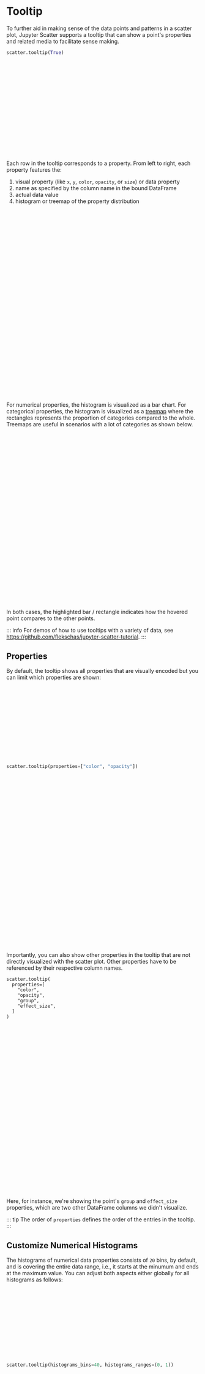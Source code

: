 # Tooltip

To further aid in making sense of the data points and patterns in a scatter
plot, Jupyter Scatter supports a tooltip that can show a point's properties and
related media to facilitate sense making.

```py
scatter.tooltip(True)
```

<div class="img tooltip-1"><div /></div>

Each row in the tooltip corresponds to a property. From left to right, each
property features the:

1. visual property (like `x`, `y`, `color`, `opacity`, or `size`) or data property
2. name as specified by the column name in the bound DataFrame
3. actual data value
4. histogram or treemap of the property distribution

<div class="img tooltip-2"><div /></div>

For numerical properties, the histogram is visualized as a bar chart. For
categorical properties, the histogram is visualized as a
[treemap](https://en.wikipedia.org/wiki/Treemapping) where the rectangles
represents the proportion of categories compared to the whole. Treemaps are
useful in scenarios with a lot of categories as shown below.

<div class="img tooltip-treemap"><div /></div>

In both cases, the highlighted bar / rectangle indicates how the hovered point
compares to the other points.

::: info
For demos of how to use tooltips with a variety of data, see https://github.com/flekschas/jupyter-scatter-tutorial.
:::

## Properties

By default, the tooltip shows all properties that are visually encoded but you
can limit which properties are shown:

```py
scatter.tooltip(properties=["color", "opacity"])
```

<div class="img tooltip-3"><div /></div>

Importantly, you can also show other properties in the tooltip that are not
directly visualized with the scatter plot. Other properties have to be
referenced by their respective column names.

```py{5-6}
scatter.tooltip(
  properties=[
    "color",
    "opacity",
    "group",
    "effect_size",
  ]
)
```

<div class="img tooltip-4"><div /></div>

Here, for instance, we're showing the point's `group` and `effect_size`
properties, which are two other DataFrame columns we didn't visualize.

::: tip
The order of `properties` defines the order of the entries in the tooltip.
:::

## Customize Numerical Histograms

The histograms of numerical data properties consists of `20` bins, by default,
and is covering the entire data range, i.e., it starts at the minumum and ends
at the maximum value. You can adjust both aspects either globally for all
histograms as follows:

```py
scatter.tooltip(histograms_bins=40, histograms_ranges=(0, 1))
```

<div class="img tooltip-5"><div /></div>

To customize the number of bins and the range by property you can do:

```py
scatter.tooltip(
  histograms_bins={"color": 10, "effect_size": 30},
  histograms_ranges={"color": (0, 1), "effect_size": (0.25, 0.75)}
)
```

<div class="img tooltip-6"><div /></div>

Since an increased number of bins can make it harder to read the histogram, you
can also adjust the size as follows:

```py
scatter.tooltip(histograms_size="large")
```

<div class="img tooltip-7"><div /></div>

If you set the histogram range to be smaller than the data extent, some points
might lie outside the histogram. For instance, previously we restricted the
`effect_size` to `[0.25, 0.75]`, meaning we disregarded part of the lower and
upper end of the data.

In this case, hovering a point with an `effect_size` less than `.25` will be
visualized by a red `]` to the left of the histogram to indicate it's value is
smaller than the value represented by the left-most bar.

<div class="img tooltip-8"><div /></div>

Likewise, hovering a point with an `effect_size` larger than `0.75` will be
visualized by a red `[` to the right of the histogram to indicate it's value is
larger than the value represented by the right-most bar.

<div class="img tooltip-9"><div /></div>

Finally, if you want to transform the histogram in some other way, use your
favorite method and save the transformed data before referencing it. For
instance, in the following, we winsorized the `effect_size` to the `[10, 90]`
percentile:

```py
from scipy.stats.mstats import winsorize

df['effect_size_winsorized'] = winsorize(df.effect_size, limits=[0.1, 0.1])
scatter.tooltip(properties=['effect_size_winsorized'])
```

<div class="img tooltip-10"><div /></div>

## Media Previews

In cases where your data has a media representation like text, images, or audio,
you can show a preview of the media in the tooltip by referencing a column name
that holds either plain text, URLs referencing images, or URLs referencing
audio.


```py
scatter.tooltip(preview="headline")
```

<div class="img tooltip-11"><div /></div>

By default, the media type is set to `text`. If you want to show an image or
audio file as the preview, you additionally need to specify the corresponding
media type.

```py
scatter.tooltip(preview="url", preview_type="image")
```

<div class="img tooltip-12"><div /></div>

You can further customize the media preview via media type-specific arguments.
For instance in the following, we limit the audio preview to 2 seconds and
loop the audio playback.

```py
scatter.tooltip(
  preview="audio_url",
  preview_type="audio",
  preview_audio_length=2,
  preview_audio_loop=True
)
```

<div class="video">
  <video loop playsinline width="1256" data-name="tooltip-preview-audio">
    <source
      src="/videos/tooltip-preview-audio-light.mp4"
      type="video/mp4"
    />
  </video>
  <div class="overlay">Hover to play video and turn on audio</div>
</div>

For more details on how to customize the tooltip preview, see the API docs for
[`tooltip()`](/api#scatter.tooltip).

<style scoped>
  .img {
    max-width: 100%;
    background-position: center;
    background-repeat: no-repeat;
    background-size: cover;
  }

  .img.tooltip-1 {
    width: 596px;
    background-image: url(/images/tooltip-1-light.png)
  }
  .img.tooltip-1 div { padding-top: 48.489933% }

  :root.dark .img.tooltip-1 {
    background-image: url(/images/tooltip-1-dark.png)
  }

  .img.tooltip-2 {
    width: 960px;
    background-image: url(/images/tooltip-2-light.png)
  }
  .img.tooltip-2 div { padding-top: 47.916667% }

  :root.dark .img.tooltip-2 {
    background-image: url(/images/tooltip-2-dark.png)
  }

  .img.tooltip-treemap {
    width: 1064px;
    background-image: url(/images/tooltip-treemap-light.jpg)
  }
  .img.tooltip-treemap div { padding-top: 40.225564% }

  :root.dark .img.tooltip-treemap {
    width: 1050px;
    background-image: url(/images/tooltip-treemap-dark.jpg)
  }
  :root.dark .img.tooltip-treemap div { padding-top: 41.333333% }

  .img.tooltip-3 {
    width: 596px;
    background-image: url(/images/tooltip-3-light.png)
  }
  .img.tooltip-3 div { padding-top: 48.489933% }

  :root.dark .img.tooltip-3 {
    background-image: url(/images/tooltip-3-dark.png)
  }

  .img.tooltip-4 {
    width: 606px;
    background-image: url(/images/tooltip-4-light.png)
  }
  .img.tooltip-4 div { padding-top: 38.283828% }

  :root.dark .img.tooltip-4 {
    background-image: url(/images/tooltip-4-dark.png)
  }

  .img.tooltip-5 {
    width: 616px;
    background-image: url(/images/tooltip-5-light.png)
  }
  .img.tooltip-5 div { padding-top: 39.61039% }

  :root.dark .img.tooltip-5 {
    background-image: url(/images/tooltip-5-dark.png)
  }

  .img.tooltip-6 {
    width: 678px;
    background-image: url(/images/tooltip-6-light.png)
  }
  .img.tooltip-6 div { padding-top: 33.628319% }

  :root.dark .img.tooltip-6 {
    background-image: url(/images/tooltip-6-dark.png)
  }

  .img.tooltip-7 {
    width: 678px;
    background-image: url(/images/tooltip-7-light.png)
  }
  .img.tooltip-7 div { padding-top: 33.628319% }

  :root.dark .img.tooltip-7 {
    background-image: url(/images/tooltip-7-dark.png)
  }

  .img.tooltip-8 {
    width: 674px;
    background-image: url(/images/tooltip-8-light.png)
  }
  .img.tooltip-8 div { padding-top: 34.124629% }

  :root.dark .img.tooltip-8 {
    background-image: url(/images/tooltip-8-dark.png)
  }

  .img.tooltip-9 {
    width: 692px;
    background-image: url(/images/tooltip-9-light.png)
  }
  .img.tooltip-9 div { padding-top: 33.526012% }

  :root.dark .img.tooltip-9 {
    background-image: url(/images/tooltip-9-dark.png)
  }

  .img.tooltip-10 {
    width: 696px;
    background-image: url(/images/tooltip-10-light.png)
  }
  .img.tooltip-10 div { padding-top: 17.816092% }

  :root.dark .img.tooltip-10 {
    width: 684px;
    background-image: url(/images/tooltip-10-dark.png)
  }
  :root.dark .img.tooltip-10 div { padding-top: 15.789474% }

  .img.tooltip-11 {
    width: 814px;
    background-image: url(/images/tooltip-11-light.jpg)
  }
  .img.tooltip-11 div { padding-top: 35.87223587% }

  :root.dark .img.tooltip-11 {
    width: 764px;
    background-image: url(/images/tooltip-11-dark.jpg)
  }
  :root.dark .img.tooltip-11 div { padding-top: 37.17277487% }

  .img.tooltip-12 {
    width: 704px;
    background-image: url(/images/tooltip-12-light.png)
  }
  .img.tooltip-12 div { padding-top: 46.02272727% }

  :root.dark .img.tooltip-12 {
    width: 702px;
    background-image: url(/images/tooltip-12-dark.png)
  }
  :root.dark .img.tooltip-12 div { padding-top: 49.57264957% }

  .video {
    position: relative;
  }

  .video video {
    filter: blur(0.5px);
  }

  .video .overlay {
    position: absolute;
    display: flex;
    justify-content: center;
    align-items: center;
    z-index: 1;
    top: 0;
    left: 0;
    right: 0;
    bottom: 0;
    user-select: none;
    pointer-events: none;
    transition: 0.25s ease;
    border-radius: 0.25rem;
    font-weight: 700;
    color: black;
    background: rgba(255, 255, 255, 0.5);
  }

  .video:hover .overlay {
    opacity: 0;
  }

  .video:hover video {
    filter: blur(0);
  }

  :root.dark .video .overlay {
    color: white;
    background: rgba(30, 30, 32, 0.5);
  }
</style>


<script setup>
  import { videoColorModeSrcSwitcher, videoPlayOnHover } from './utils';
  videoColorModeSrcSwitcher();
  videoPlayOnHover();
</script>
